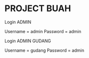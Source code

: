 # PROJECT BUAH

Login ADMIN

Username	= admin
Password	= admin 

Login ADMIN GUDANG

Username = gudang
Password = admin